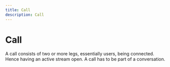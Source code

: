 ```yaml
---
title: Call
description: Call
---
```


# Call

A call consists of two or more legs, essentially users, being connected. Hence having an active stream open. A call has to be part of a conversation.


